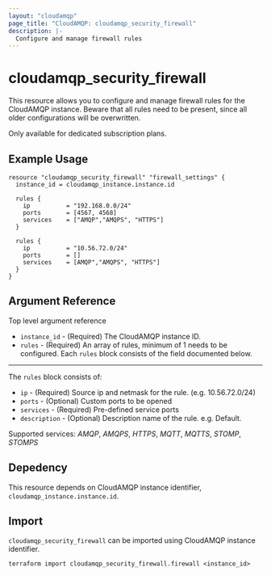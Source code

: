 ```yaml
---
layout: "cloudamqp"
page_title: "CloudAMQP: cloudamqp_security_firewall"
description: |-
  Configure and manage firewall rules
---
```


# cloudamqp_security_firewall

This resource allows you to configure and manage firewall rules for the CloudAMQP instance. Beware that all rules need to be present, since all older configurations will be overwritten.

Only available for dedicated subscription plans.

## Example Usage

```hcl
resource "cloudamqp_security_firewall" "firewall_settings" {
  instance_id = cloudamqp_instance.instance.id

  rules {
    ip          = "192.168.0.0/24"
    ports       = [4567, 4568]
    services    = ["AMQP","AMQPS", "HTTPS"]
  }

  rules {
    ip          = "10.56.72.0/24"
    ports       = []
    services    = [AMQP","AMQPS", "HTTPS"]
  }
}
```

## Argument Reference

Top level argument reference

* `instance_id` - (Required) The CloudAMQP instance ID.
* `rules`       - (Required) An array of rules, minimum of 1 needs to be configured. Each `rules` block consists of the field documented below.

___

The `rules` block consists of:

* `ip`          - (Required) Source ip and netmask for the rule. (e.g. 10.56.72.0/24)
* `ports`       - (Optional) Custom ports to be opened
* `services`    - (Required) Pre-defined service ports
* `description` - (Optional) Description name of the rule. e.g. Default.

Supported services: *AMQP*, *AMQPS*, *HTTPS*, *MQTT*, *MQTTS*, *STOMP*, *STOMPS*

## Depedency

This resource depends on CloudAMQP instance identifier, `cloudamqp_instance.instance.id`.

## Import

`cloudamqp_security_firewall` can be imported using CloudAMQP instance identifier.

`terraform import cloudamqp_security_firewall.firewall <instance_id>`
